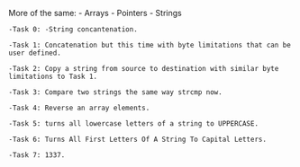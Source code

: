 More of the same:
	- Arrays
	- Pointers
	- Strings

	-Task 0: -String concantenation.

	-Task 1: Concatenation but this time with byte limitations that can be user defined.

	-Task 2: Copy a string from source to destination with similar byte limitations to Task 1.

	-Task 3: Compare two strings the same way strcmp now.

	-Task 4: Reverse an array elements.

	-Task 5: turns all lowercase letters of a string to UPPERCASE.

	-Task 6: Turns All First Letters Of A String To Capital Letters.
	
	-Task 7: 1337.
